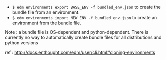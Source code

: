 * `$ edm environments export BASE_ENV -f bundled_env.json` to create the bundle
file from an environment.
* `$ edm environments import NEW_ENV -f bundled_env.json` to create an environment
from the bundle file.

Note : a bundle file is OS-dependent and python-dependent. There is currently no
way to automatically create bundle files for all distributions and python versions

ref : http://docs.enthought.com/edm/user/cli.html#cloning-environments

